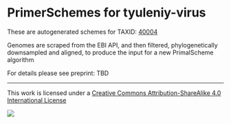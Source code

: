 # PrimerSchemes for tyuleniy-virus

These are autogenerated schemes for TAXID: [40004](https://www.ncbi.nlm.nih.gov/Taxonomy/Browser/wwwtax.cgi?mode=Info&id=40004&lvl=3&lin=f&keep=1&srchmode=1&unlock)

Genomes are scraped from the EBI API, and then filtered, phylogenetically downsampled and aligned, to produce the input for a new PrimalScheme algorithm

For details please see preprint: TBD

------------------------------------------------------------------------

This work is licensed under a [Creative Commons Attribution-ShareAlike 4.0 International License](http://creativecommons.org/licenses/by-sa/4.0/) 

![](https://i.creativecommons.org/l/by-sa/4.0/88x31.png)
